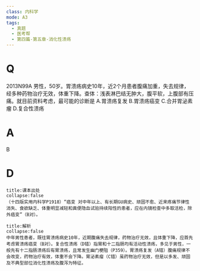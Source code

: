 ```yaml
---
class: 内科学
mode: A3
tags:
  - 真题
  - 医考帮
  - 第四篇-第五章-消化性溃疡
---
```


# Q
2013N99A 男性，50岁。胃溃疡病史10年，近2个月患者腹痛加重，失去规律，经多种药物治疗无效，体重下降。查体：浅表淋巴结无肿大，腹平软，上腹部有压痛。就目前资料考虑，最可能的诊断是
A.胃溃疡复发
B.胃溃疡癌变
C.合并胃泌素瘤
D.复合性溃疡

# A
B
# D
```ad-note
title:课本出处
collapse:false
（十四版实用内科学P1918）“癌变 对中年以上、有长期GU病史、顽固不愈、近来疼痛节律性消失、食欲缺乏、体重明显减轻和粪便隐血试验持续阳性的患者，应在内镜检查中多取活检，除外癌变”（B对）。
```

```ad-summary
title:解析
collapse:false
中年男性患者，既往胃溃疡病史10年，近期腹痛失去规律，药物治疗无效，且体重下降，应首先考虑胃溃疡癌变（B对）。复合性溃疡（D错）指胃和十二指肠均有活动性溃疡，多见于男性，一般先有十二指肠溃疡后有胃溃疡，且常发生幽门梗阻（P359）。胃溃疡复发（A错）腹痛规律不会改变，药物治疗有效，体重不会下降。胃泌素瘤（C错）虽药物治疗无效，但是以多发、顽固及不典型部位消化性溃疡及腹泻为特征。
```

